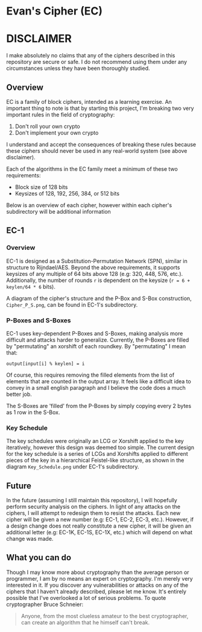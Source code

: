# Evan's Cipher (EC)

DISCLAIMER
==========
I make absolutely no claims that any of the ciphers described in this repository are secure or safe.
I do not recommend using them under any circumstances unless they have been thoroughly studied.

## Overview

EC is a family of block ciphers, intended as a learning exercise. An important thing to note is that by starting this project, I'm breaking two very important rules in the field of cryptography:
 1. Don't roll your own crypto
 2. Don't implement your own crypto

I understand and accept the consequences of breaking these rules because these ciphers should never be used in any real-world system (see above disclaimer).

Each of the algorithms in the EC family meet a minimum of these two requirements:
 - Block size of 128 bits
 - Keysizes of 128, 192, 256, 384, or 512 bits


Below is an overview of each cipher, however within each cipher's subdirectory will be additional information

## EC-1
### Overview
EC-1 is designed as a Substitution-Permutation Network (SPN), similar in structure to Rijndael/AES. Beyond the above requirements, it supports keysizes of any multiple of 64 bits above 128 (e.g: 320, 448, 576, etc.). Additionally, the number of rounds ```r``` is dependent on the keysize (```r = 6 + keylen/64 * 6``` bits).

A diagram of the cipher's structure and the P-Box and S-Box construction, ```Cipher_P_S.png```, can be found in EC-1's subdirectory.

### P-Boxes and S-Boxes
EC-1 uses key-dependent P-Boxes and S-Boxes, making analysis more difficult and attacks harder to generalize. Currently, the P-Boxes are filled by "permutating" an xorshift of each roundkey. By "permutating" I mean that:
```
output[input[i] % keylen] = i
```
Of course, this requires removing the filled elements from the list of elements that are counted in the output array. It feels like a difficult idea to convey in a small english paragraph and I believe the code does a much better job.

The S-Boxes are 'filled' from the P-Boxes by simply copying every 2 bytes as 1 row in the S-Box.

### Key Schedule
The key schedules were originally an LCG or Xorshift applied to the key iteratively, however this design was deemed too simple. The current design for the key schedule is a series of LCGs and Xorshifts applied to different pieces of the key in a hierarchical Feistel-like structure, as shown in the diagram ```Key_Schedule.png``` under EC-1's subdirectory.

## Future
In the future (assuming I still maintain this repository), I will hopefully perform security analysis on the ciphers. In light of any attacks on the ciphers, I will attempt to redesign them to resist the attacks. Each new cipher will be given a new number (e.g: EC-1, EC-2, EC-3, etc.). However, if a design change does not really constitute a new cipher, it will be given an additional letter (e.g: EC-1K, EC-1S, EC-1X, etc.) which will depend on what change was made.


## What you can do
Though I may know more about cryptography than the average person or programmer, I am by no means an expert on cryptography. I'm merely very interested in it. If you discover any vulnerabilities or attacks on any of the ciphers that I haven't already described, please let me know. It's entirely possible that I've overlooked a lot of serious problems. To quote cryptographer Bruce Schneier:
> Anyone, from the most clueless amateur to the best cryptographer, can create an algorithm that he himself can't break.
